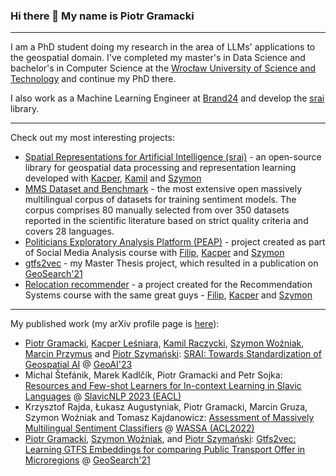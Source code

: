 ### Hi there 👋 My name is Piotr Gramacki

---
I am a PhD student doing my research in the area of LLMs' applications to the geospatial domain. I've completed my master's in Data Science and bachelor's in Computer Science at the [Wrocław University of Science and Technology](https://pwr.edu.pl/en/) and continue my PhD there. 

I also work as a Machine Learning Engineer at [Brand24](https://brand24.com) and develop the [srai](https://github.com/srai-lab/srai) library.

---

Check out my most interesting projects:

* [Spatial Representations for Artificial Intelligence (srai)](https://github.com/srai-lab/srai) - an open-source library for geospatial data processing and representation learning developed with [Kacper](https://github.com/calychas), [Kamil](https://github.com/RaczeQ) and [Szymon](https://github.com/simonusher)
* [MMS Dataset and Benchmark](https://brand24-ai.github.io/mms_benchmark/) - the most extensive open massively multilingual corpus of datasets for training sentiment models. The corpus comprises 80 manually selected from over 350 datasets reported in the scientific literature based on strict quality criteria and covers 28 languages.
* [Politicians Exploratory Analysis Platform (PEAP)](https://github.com/EmbeddML/peap-backend) - project created as part of Social Media Analysis course with [Filip](https://github.com/ceglowa), [Kacper](https://github.com/calychas) and [Szymon](https://github.com/simonusher)
* [gtfs2vec](https://github.com/pwr-inf/gtfs2vec) - my Master Thesis project, which resulted in a publication on [GeoSearch'21](https://dl.acm.org/doi/proceedings/10.1145/3486640)
* [Relocation recommender](https://github.com/EmbeddML/relocation-recommendation) - a project created for the Recommendation Systems course with the same great guys - [Filip](https://github.com/ceglowa), [Kacper](https://github.com/calychas) and [Szymon](https://github.com/simonusher)

---

My published work (my arXiv profile page is [here](https://arxiv.org/a/gramacki_p_1.html)):

* [Piotr Gramacki](https://github.com/piotrgramacki), [Kacper Leśniara](https://github.com/calychas), [Kamil Raczycki](https://github.com/RaczeQ), [Szymon Woźniak](https://github.com/simonusher), [Marcin Przymus](https://github.com/mprzymus) and [Piotr Szymański](https://github.com/niedakh): [SRAI: Towards Standardization of Geospatial AI](https://doi.org/10.1145/3615886.3627740) @ [GeoAI'23](https://dl.acm.org/doi/proceedings/10.1145/3615886)
* Michal Štefánik, Marek Kadlčík, Piotr Gramacki and Petr Sojka: [Resources and Few-shot Learners for In-context Learning in Slavic Languages](http://dx.doi.org/10.18653/v1/2023.bsnlp-1.12) @ [SlavicNLP 2023 (EACL)](https://aclanthology.org/volumes/2023.bsnlp-1/)
* Krzysztof Rajda, Łukasz Augustyniak, Piotr Gramacki, Marcin Gruza, Szymon Woźniak and Tomasz Kajdanowicz: [Assessment of Massively Multilingual Sentiment Classifiers](https://aclanthology.org/2022.wassa-1.13/) @ [WASSA (ACL2022)](https://wassa-workshop.github.io)
* [Piotr Gramacki](https://github.com/piotrgramacki), [Szymon Woźniak](https://github.com/simonusher), and [Piotr Szymański](https://github.com/niedakh): [Gtfs2vec: Learning GTFS Embeddings for comparing Public Transport Offer in Microregions](https://dl.acm.org/doi/10.1145/3486640.3491392) @ [GeoSearch'21](https://dl.acm.org/doi/proceedings/10.1145/3486640)

<!--
**piotrgramacki/piotrgramacki** is a ✨ _special_ ✨ repository because its `README.md` (this file) appears on your GitHub profile.

Here are some ideas to get you started:

- 🔭 I’m currently working on ...
- 🌱 I’m currently learning ...
- 👯 I’m looking to collaborate on ...
- 🤔 I’m looking for help with ...
- 💬 Ask me about ...
- 📫 How to reach me: ...
- 😄 Pronouns: ...
- ⚡ Fun fact: ...
-->
